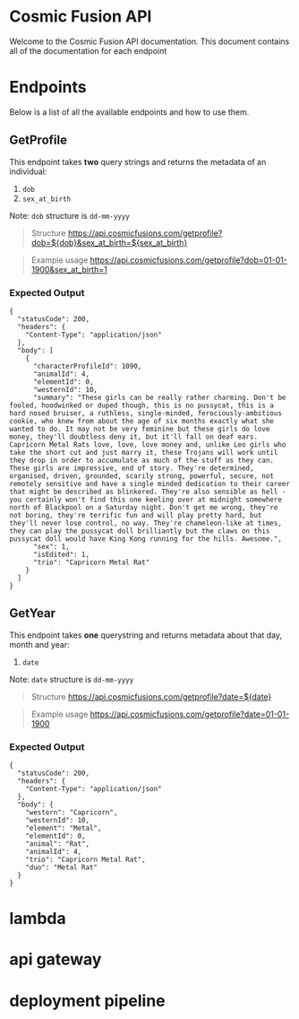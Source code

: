 # Cosmic Fusion API

Welcome to the Cosmic Fusion API documentation. This document contains all of the documentation for each endpoint

# Endpoints

Below is a list of all the available endpoints and how to use them.

## GetProfile

This endpoint takes **two** query strings and returns the metadata of an individual:

1. `dob`
2. `sex_at_birth`

Note: `dob` structure is `dd-mm-yyyy`

> Structure
https://api.cosmicfusions.com/getprofile?dob=${dob}&sex_at_birth=${sex_at_birth}

> Example usage
https://api.cosmicfusions.com/getprofile?dob=01-01-1900&sex_at_birth=1

### Expected Output

```
{
  "statusCode": 200,
  "headers": {
    "Content-Type": "application/json"
  },
  "body": [
    {
      "characterProfileId": 1090,
      "animalId": 4,
      "elementId": 0,
      "westernId": 10,
      "summary": "These girls can be really rather charming. Don't be fooled, hoodwinked or duped though, this is no pussycat, this is a hard nosed bruiser, a ruthless, single-minded, ferociously-ambitious cookie, who knew from about the age of six months exactly what she wanted to do. It may not be very feminine but these girls do love money, they'll doubtless deny it, but it'll fall on deaf ears. Capricorn Metal Rats love, love, love money and, unlike Leo girls who take the short cut and just marry it, these Trojans will work until they drop in order to accumulate as much of the stuff as they can. These girls are impressive, end of story. They're determined, organised, driven, grounded, scarily strong, powerful, secure, not remotely sensitive and have a single minded dedication to their career that might be described as blinkered. They're also sensible as hell - you certainly won't find this one keeling over at midnight somewhere north of Blackpool on a Saturday night. Don't get me wrong, they're not boring, they're terrific fun and will play pretty hard, but they'll never lose control, no way. They're chameleon-like at times, they can play the pussycat doll brilliantly but the claws on this pussycat doll would have King Kong running for the hills. Awesome.",
      "sex": 1,
      "isEdited": 1,
      "trio": "Capricorn Metal Rat"
    }
  ]
}
```

## GetYear

This endpoint takes **one** querystring and returns metadata about that day, month and year:

1. `date`

Note: `date` structure is `dd-mm-yyyy`

> Structure
https://api.cosmicfusions.com/getprofile?date=${date}

> Example usage
https://api.cosmicfusions.com/getprofile?date=01-01-1900

### Expected Output

```
{
  "statusCode": 200,
  "headers": {
    "Content-Type": "application/json"
  },
  "body": {
    "western": "Capricorn",
    "westernId": 10,
    "element": "Metal",
    "elementId": 0,
    "animal": "Rat",
    "animalId": 4,
    "trio": "Capricorn Metal Rat",
    "duo": "Metal Rat"
  }
}
```


# lambda

# api gateway

# deployment pipeline
